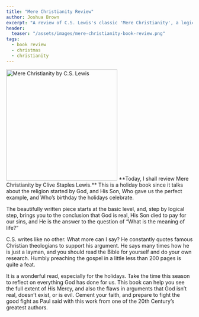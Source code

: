 ```yaml
---
title: "Mere Christianity Review"
author: Joshua Brown
excerpt: "A review of C.S. Lewis's classic 'Mere Christianity', a logical journey through the fundamentals of Christian faith, perfect for holiday reflection."
header:
  teaser: "/assets/images/mere-christianity-book-review.png"
tags: 
  - book review
  - christmas
  - christianity
--- 
```

<img src="https://m.media-amazon.com/images/I/71YshW3oBrL.jpg" alt="Mere Christianity by C.S. Lewis" class="align-right" width="300px">
**Today, I shall review Mere Christianity by Clive Staples Lewis.**
This is a holiday book since it talks about the religion started by God, and His Son, Who gave us the
perfect example, and Who’s birthday the holidays celebrate.

The beautifully written piece starts at the basic level, and, step by logical step, brings you to the
conclusion that God is real, His Son died to pay for our sins, and He is the answer to the question of 
“What is the meaning of life?”

C.S. writes like no other. What more can I say? He constantly quotes famous Christian theologians to 
support his argument. He says many times how he is just a layman, and you should read the Bible for 
yourself and do your own research. Humbly preaching the gospel in a little less than 200 pages is quite a feat.

It is a wonderful read, especially for the holidays. Take the time this season to reflect on everything 
God has done for us. This book can help you see the full extent of His Mercy, and also the flaws in arguments 
that God isn’t real, doesn’t exist, or is evil. Cement your faith, and prepare to fight the good fight as Paul 
said with this work from one of the 20th Century’s greatest authors.

